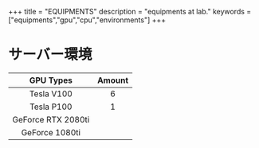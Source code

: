 +++
title = "EQUIPMENTS"
description = "equipments at lab."
keywords = ["equipments","gpu","cpu","environments"]
+++

# サーバー環境

| GPU Types | Amount |
| :---: | :---: |
|Tesla V100 | 6 |
|Tesla P100|1|
|GeForce RTX 2080ti||
|GeForce 1080ti||



